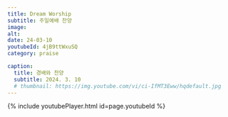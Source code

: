 ```yaml
---
title: Dream Worship
subtitle: 주일예배 찬양
image:
alt:
date: 24-03-10
youtubeId: 4jB9ttWxuSQ
category: praise

caption:
  title: 경배와 찬양
  subtitle: 2024. 3. 10
  # thumbnail: https://img.youtube.com/vi/ci-IfMT3Eww/hqdefault.jpg
---
```


{% include youtubePlayer.html id=page.youtubeId %}
